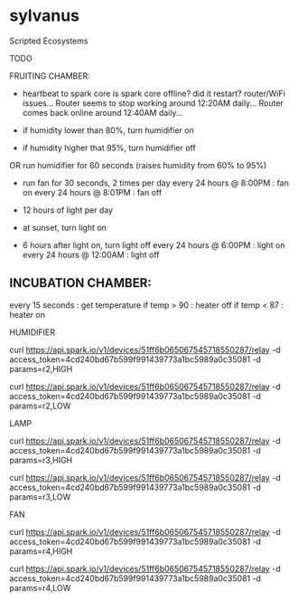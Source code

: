 # sylvanus
Scripted Ecosystems

TODO

FRUITING CHAMBER:
- heartbeat to spark core
is spark core offline? did it restart? router/WiFi issues...
Router seems to stop working around 12:20AM daily...
Router comes back online around 12:40AM daily...

- if humidity lower than 80%, turn humidifier on
- if humidity higher that 95%, turn humidifier off

OR run humidifier for 60 seconds (raises humidity from 60% to 95%)

- run fan for 30 seconds, 2 times per day
every 24 hours @ 8:00PM : fan on 
every 24 hours @ 8:01PM : fan off


- 12 hours of light per day
- at sunset, turn light on
- 6 hours after light on, turn light off
every 24 hours @ 6:00PM : light on 
every 24 hours @ 12:00AM : light off


INCUBATION CHAMBER:
- 
every 15 seconds : get temperature
  if temp > 90 : heater off
  if temp < 87 : heater on

HUMIDIFIER

curl https://api.spark.io/v1/devices/51ff6b065067545718550287/relay -d access_token=4cd240bd67b599f991439773a1bc5989a0c35081 -d params=r2,HIGH

curl https://api.spark.io/v1/devices/51ff6b065067545718550287/relay -d access_token=4cd240bd67b599f991439773a1bc5989a0c35081 -d params=r2,LOW

LAMP

curl https://api.spark.io/v1/devices/51ff6b065067545718550287/relay -d access_token=4cd240bd67b599f991439773a1bc5989a0c35081 -d params=r3,HIGH

curl https://api.spark.io/v1/devices/51ff6b065067545718550287/relay -d access_token=4cd240bd67b599f991439773a1bc5989a0c35081 -d params=r3,LOW

FAN 

curl https://api.spark.io/v1/devices/51ff6b065067545718550287/relay -d access_token=4cd240bd67b599f991439773a1bc5989a0c35081 -d params=r4,HIGH

curl https://api.spark.io/v1/devices/51ff6b065067545718550287/relay -d access_token=4cd240bd67b599f991439773a1bc5989a0c35081 -d params=r4,LOW



